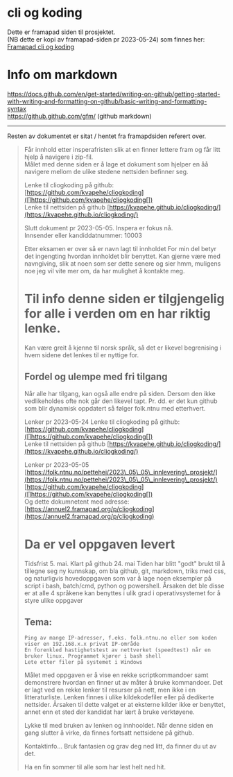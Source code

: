 
# cli og koding
Dette er framapad siden til prosjektet.  
(NB dette er kopi av framapad-siden pr 2023-05-24)
som finnes her: [Framapad cli og koding](https://annuel2.framapad.org/p/cliogkoding)


# Info om markdown
https://docs.github.com/en/get-started/writing-on-github/getting-started-with-writing-and-formatting-on-github/basic-writing-and-formatting-syntax  
https://github.github.com/gfm/ (github markdown)  

---

Resten av dokumentet er sitat / hentet fra framapdsiden referert over.
<blockquote>

Får innhold etter insperafristen slik at en finner lettere fram og får litt hjelp å navigere i zip-fil.  
Målet med denne siden er å lage et dokument som hjelper en åå navigere mellom de ulike stedene nettsiden befinner seg.

Lenke til cliogkoding på github: [https://github.com/kvapehe/cliogkoding]([]https://github.com/kvapehe/cliogkoding[])  
Lenke til nettsiden på github [https://kvapehe.github.io/cliogkoding/](https://kvapehe.github.io/cliogkoding/)

Slutt dokument pr 2023-05-05. Inspera er fokus nå.  
Innsender eller kandiddatnummer: 10003 

Etter eksamen er over så er navn lagt til innholdet 
For min del betyr det ingengting hvordan innholdet blir benyttet. Kan gjerne være med navngiving, slik at 
noen som ser dette senere og sier hmm, muligens noe jeg vil vite mer om, da har mulighet å kontakte meg.

# Til info denne siden er tilgjengelig for alle i verden om en har riktig lenke.
Kan være greit å kjenne til norsk språk, så det er likevel begrenising i hvem sidene det lenkes til er nyttige for.
## Fordel og ulempe med fri tilgang
Når alle har tilgang, kan også alle endre på siden. Dersom den ikke vedlikeholdes ofte nok går den likevel tapt.
Pr. dd. er det kun github som blir dynamisk oppdatert så følger folk.ntnu med etterhvert.

Lenker pr 2023-05-24
    Lenke til cliogkoding på github: [https://github.com/kvapehe/cliogkoding]([]https://github.com/kvapehe/cliogkoding[])  
    Lenke til nettsiden på github [https://kvapehe.github.io/cliogkoding/](https://kvapehe.github.io/cliogkoding/)  
  
Lenker pr 2023-05-05
    [https://folk.ntnu.no/pettehei/2023\_05\_05\_innlevering\_prosjekt/](https://folk.ntnu.no/pettehei/2023\_05\_05\_innlevering\_prosjekt/)  
    [https://github.com/kvapehe/cliogkoding]([]https://github.com/kvapehe/cliogkoding[])  
    Og dette dokumnetent med adresse: [https://annuel2.framapad.org/p/cliogkoding](https://annuel2.framapad.org/p/cliogkoding)  

# Da er vel oppgaven levert
Tidsfrist 5. mai. Klart på github 24. mai
Tiden har blitt "godt" brukt til å tillegne seg ny kunnskap, om bla github, git, markdown, triks med css, og naturligvis hovedoppgaven 
som var å lage noen eksempler på script i bash, batch/cmd, python og powershell.
Årsaken det ble disse er at alle 4 språkene kan benyttes i ulik grad i operativsystemet for å styre ulike oppgaver

## Tema:
    Ping av mange IP-adresser, f.eks. folk.ntnu.no eller som koden viser en 192.168.x.x privat IP-område
    En forenkled hastighetstest av nettverket (speedtest) når en bruker linux. Programmet kjører i bash shell
    Lete etter filer på systemet i Windows
  
Målet med oppgaven er å vise en rekke scriptkommandoer samt demonstrere hvordan en finner ut av måter å bruke kommandoer.
Det er lagt ved en rekke lenker til resurser på nett, men ikke i en litteraturliste.
Lenken finnes i ulike kildekodefiler eller på dedikerte nettsider. Årsaken til dette valget er at eksterne kilder ikke er benyttet, 
annet enn et sted der kandidat har lært å bruke verktøyene.

Lykke til med bruken av lenken og innhooldet. Når denne siden en gang slutter å virke, da finnes fortsatt nettsidene på github.

Kontaktinfo... Bruk fantasien og grav deg ned litt, da finner du ut av det.

Ha en fin sommer til alle som har lest helt ned hit.

</blockquote>
